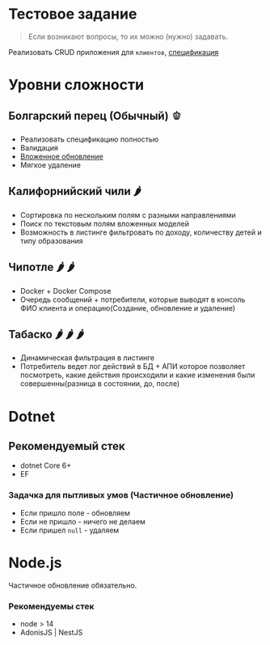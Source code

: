 Тестовое задание
===

> Если возникают вопросы, то их можно (нужно) задавать.

Реализовать CRUD приложения для `клиентов`, [спецификация](/openapi.yaml)

# Уровни сложности

## Болгарский перец (Обычный) &#x1FAD1;

- Реализовать спецификацию полностью
- Валидация
- [Вложенное обновление](/INNER_UPDATE.md)
- Мягкое удаление

## Калифорнийский чили &#127798;

- Сортировка по нескольким полям с разными направлениями
- Поиск по текстовым полям вложенных моделей
- Возможность в листинге фильтровать по доходу, количеству детей и типу образования

## Чипотле &#127798; &#127798;

- Docker + Docker Compose
- Очередь сообщений + потребители, которые выводят в консоль ФИО клиента и операцию(Создание, обновление и удаление)

## Табаско &#127798; &#127798; &#127798;

- Динамическая фильтрация в листинге
- Потребитель ведет лог действий в БД + АПИ которое позволяет посмотреть, какие действия происходили и какие изменения были совершенны(разница в состоянии, до, после) 

# Dotnet

## Рекомендуемый стек
 - dotnet Core 6+
 - EF

### Задачка для пытливых умов (Частичное обновление)

- Если пришло поле - обновляем
- Если не пришло - ничего не делаем
- Если пришел `null` - удаляем


# Node.js

Частичное обновление обязательно.

### Рекомендуемы стек

- node > 14
- AdonisJS | NestJS

